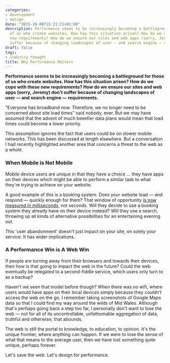 ```yaml
---
categories:
- development
- design
date: "2015-10-06T15:21:21+01:00"
description: Performance seems to be increasingly becoming a battleground for those
  of us who create websites. How has this situation arisen? How do we cope with these
  new requirements? How do we ensure our sites and web apps (sorry, Jeremy) don't
  suffer because of changing landscapes of user — and search engine — requirements.
draft: false
tags:
- industry thought
title: Why Performance Matters
---
```


**Performance seems to be increasingly becoming a battleground for those of us who create websites. How has this situation arisen? How do we cope with these new requirements? How do we ensure our sites and web apps (sorry, Jeremy) don't suffer because of changing landscapes of user — and search engine — requirements.**

"Everyone has broadband now. Therefore, we no longer need to be concerned about site load times" said nobody, ever. But we may have assumed that the advent of much beeefier data plans would mean that load times could become a lower priority.

This assumption ignores the fact that users could be on slower mobile networks. This has been discussed at length elsewhere. But a conversation I had recently highlighted another area that concerns a threat to the web as a whole.

### When Mobile is Not Mobile

Mobile device users are unique in that they have a choice ... they have apps on their devices which might be able to perform a similar task to what they're trying to achieve on your website.

A good example of this is a booking system. Does your website load — and respond — quickly enough for them? That window of opportunity [is now measured in milliseconds](http://www.nytimes.com/2012/03/01/technology/impatient-web-users-flee-slow-loading-sites.html?_r=0 "New York Times article citing Google engineers' speed tests"), not seconds. Will they decide to use a booking system they already have on their device instead? Will they use a search, throwing up all kinds of alternative possibilities for an entertaining evening out.

This 'user abandonment' doesn't just impact on your site, on solely your service. It has wider implications.

### A Performance Win is A Web Win

If people are turning away from their browsers and towards their devices, then how is that going to impact the web in the future? Could the web eventually be relegated to a second-fiddle service, which users only turn to as a backup?

Haven't we seen that model before though? When there was no wifi, where users would have apps on their local devices simply because they _couldn't_ access the web on the go. I remember taking screenshots of Google Maps data so that I could find my way around the wilds of Mid Wales. Although that's perhaps going back a step too far, I personally don't want to lose the web — not for all of its uncontrollable, unfathomable aggregation of data, truthful and otherwise, that abounds.

The web is still the portal to knowledge, to education, to opinion. It's the unique frontier, where anything can happen. If we were to lose the sense of what that means to the average user, then we have lost something quite unique, perhaps forever.

Let's save the web. Let's design for performance.
